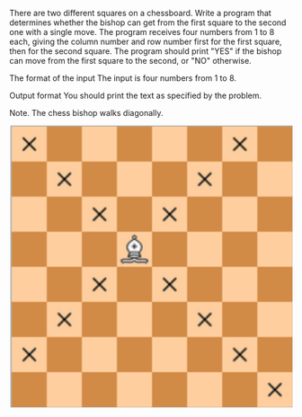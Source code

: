 There are two different squares on a chessboard. Write a program that determines whether the bishop can get from the first square to the second one with a single move. The program receives four numbers from 1 to 8 each, giving the column number and row number first for the first square, then for the second square. The program should print "YES" if the bishop can move from the first square to the second, or "NO" otherwise.

The format of the input
The input is four numbers from 1 to 8.

Output format
You should print the text as specified by the problem.

Note. The chess bishop walks diagonally.

![Image](BishopsMove.png)